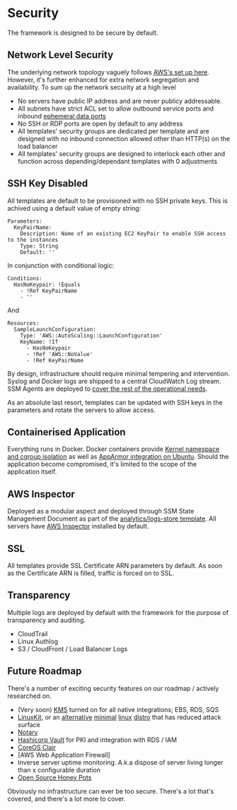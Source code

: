 # Security

The framework is designed to be secure by default.

## Network Level Security

The underlying network topology vaguely follows [AWS's set up here](http://docs.aws.amazon.com/AmazonVPC/latest/UserGuide/VPC_Scenario2.html). However, it's further enhanced for extra network segregation and availability. To sum up the network security at a high level

  - No servers have public IP address and are never publicy addressable.
  - All subnets have strict ACL set to allow outbound service ports and inbound [ephemeral data ports](http://docs.aws.amazon.com/AmazonVPC/latest/UserGuide/VPC_Appendix_NACLs.html)
  - No SSH or RDP ports are open by default to any address
  - All templates' security groups are dedicated per template and are designed with no inbound connection allowed other than HTTP(s) on the load balancer
  - All templates' security groups are designed to interlock each other and function across depending/dependant templates with 0 adjustments

## SSH Key Disabled

All templates are default to be provisioned with no SSH private keys. This is achived using a default value of empty string:

    Parameters:
      KeyPairName:
        Description: Name of an existing EC2 KeyPair to enable SSH access to the instances
        Type: String
        Default: ''

In conjunction with conditional logic:

    Conditions:
      HasNoKeypair: !Equals 
        - !Ref KeyPairName
        - ''

And

    Resources:
      SampleLaunchConfiguration:
        Type: 'AWS::AutoScaling::LaunchConfiguration'
        KeyName: !If 
          - HasNoKeypair
          - !Ref 'AWS::NoValue'
          - !Ref KeyPairName

By design, infrastructure should require minimal tempering and intervention. Syslog and Docker logs are shipped to a central CloudWatch Log stream. SSM Agents are deployed to [cover the rest of the operational needs](https://aws.amazon.com/blogs/aws/manage-instances-at-scale-without-ssh-access-using-ec2-run-command/).

As an absolute last resort, templates can be updated with SSH keys in the parameters and rotate the servers to allow access.

## Containerised Application

Everything runs in Docker. Docker containers provide [Kernel namespace and cgroup isolation](https://docs.docker.com/engine/security/security/) as well as [AppArmor integration on Ubuntu](https://docs.docker.com/engine/security/apparmor/). Should the application become compromised, it's limited to the scope of the application itself.

## AWS Inspector

Deployed as a modular aspect and deployed through SSM State Management Document as part of the [analytics/logs-store template](https://github.com/Bit-Clouded/Glenlivet/blob/master/analytics/logs-store.template#L662). All servers have [AWS Inspector](https://aws.amazon.com/inspector/) installed by default.

## SSL

All templates provide SSL Certificate ARN parameters by default. As soon as the Certificate ARN is filled, traffic is forced on to SSL.

## Transparency

Multiple logs are deployed by default with the framework for the purpose of transparency and auditing.

  - CloudTrail
  - Linux Authlog
  - S3 / CloudFront / Load Balancer Logs

## Future Roadmap

There's a number of exciting security features on our roadmap / actively researched on.

  - (Very soon) [KMS](https://aws.amazon.com/kms/) turned on for all native integrations; EBS, RDS, SQS
  - [LinuxKit](https://github.com/linuxkit/linuxkit), or an [alternative](http://rancher.com/rancher-os/) [minimal](https://www.ubuntu.com/desktop/snappy) [linux](https://www.projectatomic.io/) [distro](https://coreos.com/) that has reduced attack surface
  - [Notary](https://github.com/docker/notary)
  - [Hashicorp Vault](https://www.vaultproject.io/) for PKI and integration with RDS / IAM
  - [CoreOS Clair](https://github.com/coreos/clair)
  - [AWS Web Application Firewall]
  - Inverse server uptime monitoring. A.k.a dispose of server living longer than x configurable duration
  - [Open Source Honey Pots](https://github.com/paralax/awesome-honeypots)

Obviously no infrastructure can ever be too secure. There's a lot that's covered, and there's a lot more to cover.